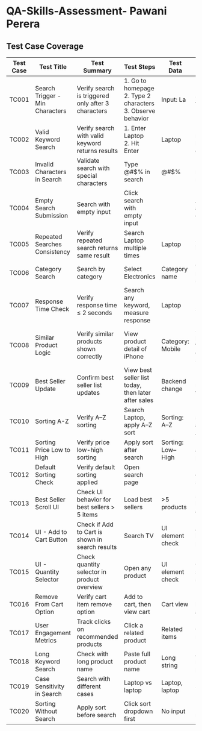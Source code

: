 # QA-Skills-Assessment- Pawani Perera

##  Test Case Coverage

| Test Case | Test Title                        | Test Summary                                       | Test Steps                                                                 | Test Data            | Expected Result                              | Post-condition         | Status     | Notes       |
|-----------|-----------------------------------|----------------------------------------------------|----------------------------------------------------------------------------|----------------------|----------------------------------------------|------------------------|------------|-------------|
| TC001     | Search Trigger - Min Characters   | Verify search is triggered only after 3 characters | 1. Go to homepage<br>2. Type 2 characters<br>3. Observe behavior           | Input: La            | Search not triggered                         | No search call made     | Edge case  |             |
| TC002     | Valid Keyword Search              | Verify search with valid keyword returns results   | 1. Enter Laptop<br>2. Hit Enter                                            | Laptop               | List of matching laptops displayed           | Search results shown    | Happy path |             |
| TC003     | Invalid Characters in Search      | Validate search with special characters            | Type @#$% in search                                                        | @#$%                 | Error message or no results                  | No data shown           | Negative   |             |
| TC004     | Empty Search Submission           | Search with empty input                            | Click search with empty input                                              |                      | Alert: "Enter at least 3 characters"         | No action               | Negative   |             |
| TC005     | Repeated Searches Consistency     | Verify repeated search returns same result         | Search Laptop multiple times                                               | Laptop               | Same results in same order                   | Results cached          | Functional |             |
| TC006     | Category Search                   | Search by category                                 | Select Electronics                                                         | Category name        | Category products shown                      | Filter applied          | Functional |             |
| TC007     | Response Time Check               | Verify response time ≤ 2 seconds                   | Search any keyword, measure response                                       | Laptop               | Response ≤ 2 sec                             | -                      | Non-functional |          |
| TC008     | Similar Product Logic             | Verify similar products shown correctly            | View product detail of iPhone                                              | Category: Mobile     | Similar products from same category shown    | Suggestions populated   | Functional |             |
| TC009     | Best Seller Update                | Confirm best seller list updates                   | View best seller list today, then later after sales                        | Backend change       | Best seller reflects latest top products     | Updated list            | Functional |             |
| TC010     | Sorting A-Z                       | Verify A–Z sorting                                 | Search Laptop, apply A–Z sort                                              | Sorting: A–Z         | Products sorted alphabetically A-Z           | Sorting applied         | Functional |             |
| TC011     | Sorting Price Low to High         | Verify price low-high sorting                      | Apply sort after search                                                    | Sorting: Low–High    | Results in ascending price                   | Sorted list             | Functional |             |
| TC012     | Default Sorting Check             | Verify default sorting applied                     | Open search page                                                            |                      | "Best Match" or default sort applied         | Default logic applied   | UI logic   |             |
| TC013     | Best Seller Scroll UI             | Check UI behavior for best sellers > 5 items       | Load best sellers                                                          | >5 products          | Scroll or Next button available              | Scroll available        | UI         |             |
| TC014     | UI - Add to Cart Button           | Check if Add to Cart is shown in search results    | Search TV                                                                   | UI element check     | Add to Cart button present                   | Product actions available | UI       |             |
| TC015     | UI - Quantity Selector            | Check quantity selector in product overview        | Open any product                                                            | UI element check     | Quantity selector shown                      | Cart actions available   | UI         |             |
| TC016     | Remove From Cart Option           | Verify cart item remove option                     | Add to cart, then view cart                                                | Cart view            | Remove button available                      | Updated cart            | UI         |             |
| TC017     | User Engagement Metrics           | Track clicks on recommended products               | Click a related product                                                     | Related items        | Click data recorded                          | Metric updated          | Engagement |             |
| TC018     | Long Keyword Search               | Check with long product name                       | Paste full product name                                                     | Long string          | Accurate result or partial match             | Results shown           | Edge case  |             |
| TC019     | Case Sensitivity in Search        | Search with different cases                        | Laptop vs laptop                                                            | Laptop, laptop       | Same results                                 | Normalized search        | Functional |             |
| TC020     | Sorting Without Search            | Apply sort before search                           | Click sort dropdown first                                                   | No input             | Disabled or no effect                        | UI handles gracefully    | UI         |             |
